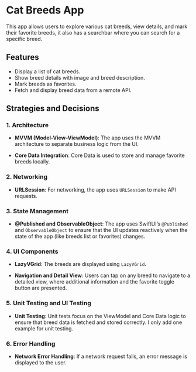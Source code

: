 # Cat Breeds App

This app allows users to explore various cat breeds, view details, and mark their favorite breeds, it also has a searchbar where you can search for a specific breed. 

## Features

- Display a list of cat breeds.
- Show breed details with image and breed description.
- Mark breeds as favorites.
- Fetch and display breed data from a remote API.

## Strategies and Decisions

### 1. **Architecture**

- **MVVM (Model-View-ViewModel)**: The app uses the MVVM architecture to separate business logic from the UI.
  
- **Core Data Integration**: Core Data is used to store and manage favorite breeds locally.

### 2. **Networking**

- **URLSession**: For networking, the app uses `URLSession` to make API requests.

### 3. **State Management**

- **@Published and ObservableObject**: The app uses SwiftUI’s `@Published` and `ObservableObject` to ensure that the UI updates reactively when the state of the app (like breeds list or favorites) changes.

### 4. **UI Components**

- **LazyVGrid**: The breeds are displayed using `LazyVGrid`.

- **Navigation and Detail View**: Users can tap on any breed to navigate to a detailed view, where additional information and the favorite toggle button are presented.

### 5. **Unit Testing and UI Testing**

- **Unit Testing**: Unit tests focus on the ViewModel and Core Data logic to ensure that breed data is fetched and stored correctly. I only add one example for unit testing.

### 6. **Error Handling**

- **Network Error Handling**: If a network request fails, an error message is displayed to the user.
